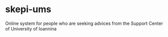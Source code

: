 # skepi-ums
Online system for people who are seeking advices from the Support Center of University of Ioannina 
